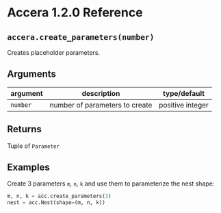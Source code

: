 [//]: # (Project: Accera)
[//]: # (Version: 1.2.0)

# Accera 1.2.0 Reference

## `accera.create_parameters(number)`
Creates placeholder parameters.

## Arguments

argument | description | type/default
--- | --- | ---
`number` | number of parameters to create | positive integer

## Returns
Tuple of `Parameter`

## Examples

Create 3 parameters `m`, `n`, `k` and use them to parameterize the nest shape:

```python
m, n, k = acc.create_parameters(3)
nest = acc.Nest(shape=(m, n, k))
```


<div style="page-break-after: always;"></div>
